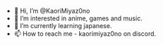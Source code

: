 - 👋 Hi, I’m @KaoriMiyaz0no
- 👀 I’m interested in anime, games and music.
- 🌱 I’m currently learning japanese.
- 📫 How to reach me - kaorimiyaz0no on discord.

<!---
KaoriMiyaz0no/KaoriMiyaz0no is a ✨ special ✨ repository because its `README.md` (this file) appears on your GitHub profile.
You can click the Preview link to take a look at your changes.
--->
